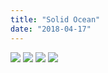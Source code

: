 ```yaml
---
title: "Solid Ocean"
date: "2018-04-17"
---
```


<Grid>
<Row>
<Column compact>
<Image src="./images/start_1.jpg" compact/>
</Column>
<Column compact>
<Image src="./images/start_2.jpg" compact/>
</Column>
</Row>

<Row>
<Column compact>
<Image src="./images/start_3.jpg" compact/>
</Column>
<Column compact>
<Image src="./images/jade_maw.jpg" compact/>
</Column>
</Row>
</Grid>
